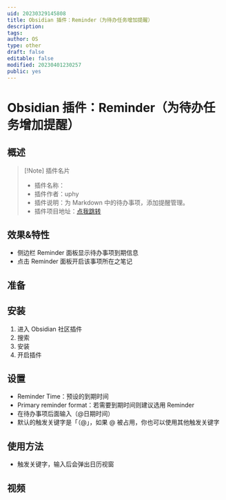 ```yaml
---
uid: 20230329145808
title: Obsidian 插件：Reminder（为待办任务增加提醒）
description: 
tags: 
author: OS
type: other
draft: false
editable: false
modified: 20230401230257
public: yes
---
```


# Obsidian 插件：Reminder（为待办任务增加提醒）

## 概述

> [!Note] 插件名片
> - 插件名称：
> - 插件作者：uphy
> - 插件说明：为 Markdown 中的待办事项，添加提醒管理。
> - 插件项目地址：[点我跳转](https://github.com/uphy/obsidian-reminder)

## 效果&特性

- 侧边栏 Reminder 面板显示待办事项到期信息
- 点击 Reminder 面板开启该事项所在之笔记

## 准备

## 安装

1. 进入 Obsidian 社区插件
2. 搜索
3. 安装
4. 开启插件

## 设置

- Reminder Time：预设的到期时间
- Primary reminder format：若需要到期时间则建议选用 Reminder
- 在待办事项后面输入（@日期时间）
- 默认的触发关键字是「（@」，如果 @ 被占用，你也可以使用其他触发关键字

## 使用方法

- 触发关键字，输入后会弹出日历视窗

## 视频